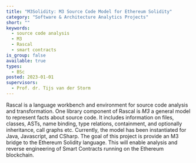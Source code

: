 ```yaml
---
title: "M3Solidity: M3 Source Code Model for Ethereum Solidity"
category: "Software & Architecture Analytics Projects"
short: ""
keywords:
  - source code analysis
  - M3
  - Rascal
  - smart contracts
is_group: false
available: true
types:
  - BSc
posted: 2023-01-01
supervisors:
  - Prof. dr. Tijs van der Storm
---
```

Rascal is a language workbench and environment for source code analysis and transformation. One library component of Rascal is *M3* a general model to represent facts about source code. It includes information on files, classes, ASTs, name binding, type relations, containment, and optionally inheritance, call graphs etc. Currently, the model has been instantiated for Java, Javascript, and CSharp. The goal of this project is provide an M3 bridge to the Ethereum Solidity language. This will enable analysis and reverse engineering of Smart Contracts running on the Ethereum blockchain.
